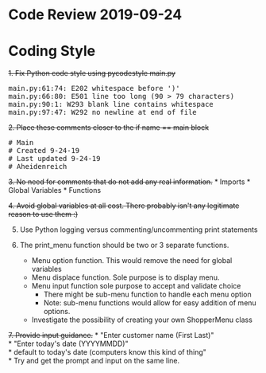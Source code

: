 # Code Review 2019-09-24 

Coding Style 
===
~~1. Fix Python code style using pycodestyle main.py~~
<pre>
main.py:61:74: E202 whitespace before ')'  
main.py:66:80: E501 line too long (90 > 79 characters)  
main.py:90:1: W293 blank line contains whitespace  
main.py:97:47: W292 no newline at end of file  
</pre>

~~2. Place these comments closer to the if name == main block~~
<pre>
# Main  
# Created 9-24-19  
# Last updated 9-24-19  
# Aheidenreich  
</pre>

~~3. No need for comments that do not add any real information.~~
    * Imports
    * Global Variables
    * Functions

~~4. Avoid global variables at all cost. There probably isn't any
   legitimate reason to use them :)~~

5. Use Python logging versus commenting/uncommenting print statements

6. The print_menu function should be two or 3 separate functions.
    * Menu option function. This would remove the need for global variables  
    * Menu displace function. Sole purpose is to display menu.  
    * Menu input function sole purpose to accept and validate choice  
        * There might be sub-menu function to handle each menu option  
        * Note: sub-menu functions would allow for easy addition of menu
           options.
    * Investigate the possibility of creating your own ShopperMenu class  

~~7. Provide input guidance.~~ 
    * "Enter customer name (First Last)"  
    * "Enter today's date (YYYYMMDD)"  
    * default to today's date (computers know this kind of thing"  
    * Try and get the prompt and input on the same line.  
